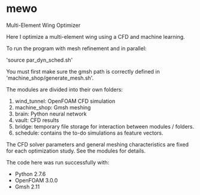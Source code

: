 # mewo
Multi-Element Wing Optimizer

Here I optimize a multi-element wing using a CFD and machine learning.  

To run the program with mesh refinement and in parallel:  

'source par_dyn_sched.sh'  

You must first make sure the gmsh path is correctly defined in 'machine_shop/generate_mesh.sh'.

The modules are divided into their own folders:  
1. wind_tunnel: OpenFOAM CFD simulation  
2. machine_shop: Gmsh meshing  
3. brain: Python neural network  
4. vault: CFD results  
5. bridge: temporary file storage for interaction between modules / folders.
6. schedule: contains the to-do simulations as feature vectors.

The CFD solver parameters and general meshing characteristics are fixed for 
each optimization study. See the modules for details.

The code here was run successfully with:  
- Python 2.7.6  
- OpenFOAM 3.0.0  
- Gmsh 2.11  
